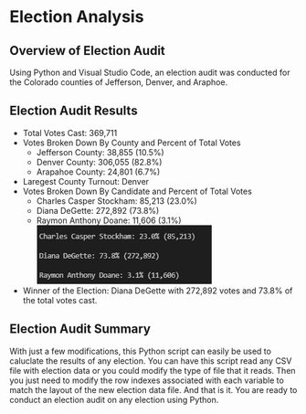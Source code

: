 # Election Analysis
## Overview of Election Audit
Using Python and Visual Studio Code, an election audit was conducted for the Colorado counties of Jefferson, Denver, and Araphoe.
## Election Audit Results
- Total Votes Cast: 369,711
- Votes Broken Down By County and Percent of Total Votes
  - Jefferson County: 38,855 (10.5%)
  - Denver County: 306,055 (82.8%)
  - Arapahoe County: 24,801 (6.7%)
- Laregest County Turnout: Denver 
- Votes Broken Down By Candidate and Percent of Total Votes
  - Charles Casper Stockham: 85,213 (23.0%)
  - Diana DeGette: 272,892 (73.8%)
  - Raymon Anthony Doane: 11,606 (3.1%)
![Candidate Votes](https://github.com/dkleitsch/Election_Analysis/blob/main/Resources/Candidate%20Votes.png)
- Winner of the Election: Diana DeGette with 272,892 votes and 73.8% of the total votes cast.
## Election Audit Summary
With just a few modifications, this Python script can easily be used to caluclate the results of any election.  You can have this script read any CSV file with election data or you could modify the type of file that it reads.  Then you just need to modify the row indexes associated with each variable to match the layout of the new election data file.  And that is it.  You are ready to conduct an election audit on any election using Python. 
